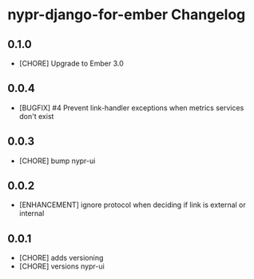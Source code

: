 # nypr-django-for-ember Changelog
## 0.1.0
- [CHORE] Upgrade to Ember 3.0

## 0.0.4
- [BUGFIX] #4 Prevent link-handler exceptions when metrics services don't exist

## 0.0.3
- [CHORE] bump nypr-ui

## 0.0.2

- [ENHANCEMENT] ignore protocol when deciding if link is external or internal

## 0.0.1

- [CHORE] adds versioning
- [CHORE] versions nypr-ui
